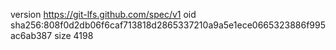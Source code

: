 version https://git-lfs.github.com/spec/v1
oid sha256:808f0d2db06f6caf713818d2865337210a9a5e1ece0665323886f995ac6ab387
size 4198
